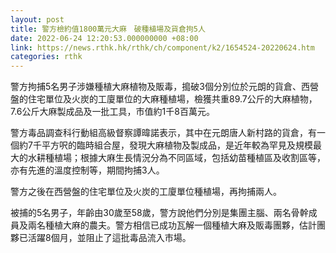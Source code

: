 ```yaml
---
layout: post
title: 警方檢約值1800萬元大麻　破種植場及貨倉拘5人
date: 2022-06-24 12:20:53.000000000 +08:00
link: https://news.rthk.hk/rthk/ch/component/k2/1654524-20220624.htm
categories: rthk
---
```


警方拘捕5名男子涉嫌種植大麻植物及販毒，搗破3個分別位於元朗的貨倉、西營盤的住宅單位及火炭的工廈單位的大麻種植場，檢獲共重89.7公斤的大麻植物，7.6公斤大麻製成品及一批工具，市值約1千8百萬元。

警方毒品調查科行動組高級督察譚暐諾表示，其中在元朗唐人新村路的貨倉，有一個約7千平方呎的臨時組合屋，發現大麻植物及製成品，是近年較為罕見及規模最大的水耕種植場；根據大麻生長情況分為不同區域，包括幼苗種植區及收割區等，亦有先進的溫度控制等，期間拘捕3人。

警方之後在西營盤的住宅單位及火炭的工廈單位種植場，再拘捕兩人。

被捕的5名男子，年齡由30歲至58歲，警方說他們分別是集團主腦、兩名骨幹成員及兩名種植大麻的農夫。警方相信已成功瓦解一個種植大麻及販毒團夥，估計團夥已活躍8個月，並阻止了這批毒品流入市場。
